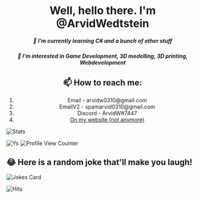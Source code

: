 
<h1 align="center">Well, hello there. I'm @ArvidWedtstein</h1>
<h5 align="center">🌱 I’m currently learning C# and a bunch of other stuff</h2>

<h5 align="center">👀 I’m interested in Game Development, 3D modelling, 3D printing, Webdevelopment</h5>


<h2 align="center">📫 How to reach me: </h6>
<ol align="center">
  <li align="center">Email - arvidw0310@gmail.com</li>
  <li align="center">EmailV2 - spamarvid0310@gmail.com</li>
  <li align="center">Discord - ArvidW#7447</li>
  <li align="center"><a href="https://arvidw.space">On my website (not anymore)</a></li>
</ol>

![Stats](https://github-readme-stats.vercel.app/api?username=ArvidWedtstein&show_icons=true&count_private=true&theme=dracula)

![Ys](https://github-readme-stats.vercel.app/api/top-langs/?username=arvidwedtstein&theme=dracula)
![Profile View Counter](https://komarev.com/ghpvc/?username=arvidwedtstein)
## 😂 Here is a random joke that'll make you laugh!
![Jokes Card](https://readme-jokes.vercel.app/api)

![Hits](https://hitcounter.pythonanywhere.com/count/tag.svg?url=https://github.com/arvidwedtstein/Nuxt-Website)
